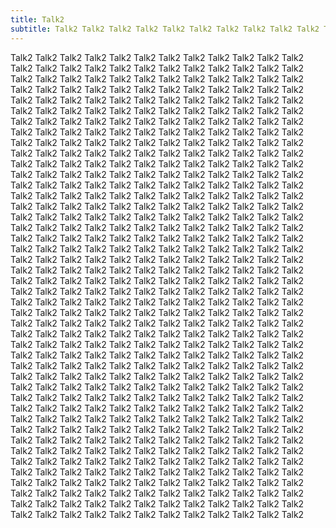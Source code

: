 ```yaml
---
title: Talk2
subtitle: Talk2 Talk2 Talk2 Talk2 Talk2 Talk2 Talk2 Talk2 Talk2 Talk2 Talk2 Talk2 Talk2 Talk2 Talk2 Talk2 Talk2 Talk2 Talk2 Talk2 Talk2 Talk2 Talk2 Talk2 Talk2 Talk2 Talk2 Talk2 Talk2 Talk2 Talk2 Talk2 Talk2 Talk2 Talk2 Talk2 Talk2 Talk2 Talk2 Talk2
---
```

 Talk2 Talk2 Talk2 Talk2 Talk2 Talk2 Talk2 Talk2 Talk2 Talk2 Talk2 Talk2 Talk2 Talk2 Talk2 Talk2 Talk2 Talk2 Talk2 Talk2 Talk2 Talk2  Talk2 Talk2 Talk2 Talk2 Talk2 Talk2 Talk2 Talk2 Talk2 Talk2 Talk2 Talk2 Talk2 Talk2 Talk2 Talk2 Talk2 Talk2 Talk2 Talk2 Talk2 Talk2  Talk2 Talk2 Talk2 Talk2 Talk2 Talk2 Talk2 Talk2 Talk2 Talk2 Talk2 Talk2 Talk2 Talk2 Talk2 Talk2 Talk2 Talk2 Talk2 Talk2 Talk2 Talk2  Talk2 Talk2 Talk2 Talk2 Talk2 Talk2 Talk2 Talk2 Talk2 Talk2 Talk2 Talk2 Talk2 Talk2 Talk2 Talk2 Talk2 Talk2 Talk2 Talk2 Talk2 Talk2  Talk2 Talk2 Talk2 Talk2 Talk2 Talk2 Talk2 Talk2 Talk2 Talk2 Talk2 Talk2 Talk2 Talk2 Talk2 Talk2 Talk2 Talk2 Talk2 Talk2 Talk2 Talk2  Talk2 Talk2 Talk2 Talk2 Talk2 Talk2 Talk2 Talk2 Talk2 Talk2 Talk2 Talk2 Talk2 Talk2 Talk2 Talk2 Talk2 Talk2 Talk2 Talk2 Talk2 Talk2  Talk2 Talk2 Talk2 Talk2 Talk2 Talk2 Talk2 Talk2 Talk2 Talk2 Talk2 Talk2 Talk2 Talk2 Talk2 Talk2 Talk2 Talk2 Talk2 Talk2 Talk2 Talk2  Talk2 Talk2 Talk2 Talk2 Talk2 Talk2 Talk2 Talk2 Talk2 Talk2 Talk2 Talk2 Talk2 Talk2 Talk2 Talk2 Talk2 Talk2 Talk2 Talk2 Talk2 Talk2  Talk2 Talk2 Talk2 Talk2 Talk2 Talk2 Talk2 Talk2 Talk2 Talk2 Talk2 Talk2 Talk2 Talk2 Talk2 Talk2 Talk2 Talk2 Talk2 Talk2 Talk2 Talk2  Talk2 Talk2 Talk2 Talk2 Talk2 Talk2 Talk2 Talk2 Talk2 Talk2 Talk2 Talk2 Talk2 Talk2 Talk2 Talk2 Talk2 Talk2 Talk2 Talk2 Talk2 Talk2  Talk2 Talk2 Talk2 Talk2 Talk2 Talk2 Talk2 Talk2 Talk2 Talk2 Talk2 Talk2 Talk2 Talk2 Talk2 Talk2 Talk2 Talk2 Talk2 Talk2 Talk2 Talk2  Talk2 Talk2 Talk2 Talk2 Talk2 Talk2 Talk2 Talk2 Talk2 Talk2 Talk2 Talk2 Talk2 Talk2 Talk2 Talk2 Talk2 Talk2 Talk2 Talk2 Talk2 Talk2  Talk2 Talk2 Talk2 Talk2 Talk2 Talk2 Talk2 Talk2 Talk2 Talk2 Talk2 Talk2 Talk2 Talk2 Talk2 Talk2 Talk2 Talk2 Talk2 Talk2 Talk2 Talk2  Talk2 Talk2 Talk2 Talk2 Talk2 Talk2 Talk2 Talk2 Talk2 Talk2 Talk2 Talk2 Talk2 Talk2 Talk2 Talk2 Talk2 Talk2 Talk2 Talk2 Talk2 Talk2  Talk2 Talk2 Talk2 Talk2 Talk2 Talk2 Talk2 Talk2 Talk2 Talk2 Talk2 Talk2 Talk2 Talk2 Talk2 Talk2 Talk2 Talk2 Talk2 Talk2 Talk2 Talk2  Talk2 Talk2 Talk2 Talk2 Talk2 Talk2 Talk2 Talk2 Talk2 Talk2 Talk2 Talk2 Talk2 Talk2 Talk2 Talk2 Talk2 Talk2 Talk2 Talk2 Talk2 Talk2  Talk2 Talk2 Talk2 Talk2 Talk2 Talk2 Talk2 Talk2 Talk2 Talk2 Talk2 Talk2 Talk2 Talk2 Talk2 Talk2 Talk2 Talk2 Talk2 Talk2 Talk2 Talk2  Talk2 Talk2 Talk2 Talk2 Talk2 Talk2 Talk2 Talk2 Talk2 Talk2 Talk2 Talk2 Talk2 Talk2 Talk2 Talk2 Talk2 Talk2 Talk2 Talk2 Talk2 Talk2  Talk2 Talk2 Talk2 Talk2 Talk2 Talk2 Talk2 Talk2 Talk2 Talk2 Talk2 Talk2 Talk2 Talk2 Talk2 Talk2 Talk2 Talk2 Talk2 Talk2 Talk2 Talk2  Talk2 Talk2 Talk2 Talk2 Talk2 Talk2 Talk2 Talk2 Talk2 Talk2 Talk2 Talk2 Talk2 Talk2 Talk2 Talk2 Talk2 Talk2 Talk2 Talk2 Talk2 Talk2  Talk2 Talk2 Talk2 Talk2 Talk2 Talk2 Talk2 Talk2 Talk2 Talk2 Talk2 Talk2 Talk2 Talk2 Talk2 Talk2 Talk2 Talk2 Talk2 Talk2 Talk2 Talk2  Talk2 Talk2 Talk2 Talk2 Talk2 Talk2 Talk2 Talk2 Talk2 Talk2 Talk2 Talk2 Talk2 Talk2 Talk2 Talk2 Talk2 Talk2 Talk2 Talk2 Talk2 Talk2  Talk2 Talk2 Talk2 Talk2 Talk2 Talk2 Talk2 Talk2 Talk2 Talk2 Talk2 Talk2 Talk2 Talk2 Talk2 Talk2 Talk2 Talk2 Talk2 Talk2 Talk2 Talk2  Talk2 Talk2 Talk2 Talk2 Talk2 Talk2 Talk2 Talk2 Talk2 Talk2 Talk2 Talk2 Talk2 Talk2 Talk2 Talk2 Talk2 Talk2 Talk2 Talk2 Talk2 Talk2
